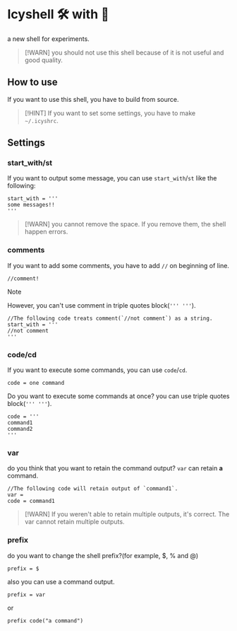 # Icyshell 🛠️ with 🧊
a new shell for experiments.
> [!WARN]
> you should not use this shell because of it is not useful and good quality.
## How to use
If you want to use this shell, you have to build from source.  
> [!HINT]
> If you want to set some settings, you have to make `~/.icyshrc`.
## Settings
### start_with/st
If you want to output some message, you can use `start_with`/`st` like the following:
```
start_with = '''
some messages!!
'''
```
> [!WARN]
> you cannot remove the space. If you remove them, the shell happen errors.
### comments
If you want to add some comments, you have to add `//` on beginning of line.
```
//comment!
```
> [!NOTE]
> However, you can't use comment in triple quotes block(`''' '''`).
> ```
> //The following code treats comment(`//not comment`) as a string.
> start_with = '''
> //not comment
> '''
> ```
### code/cd
If you want to execute some commands, you can use `code`/`cd`.
```
code = one command
```
Do you want to execute some commands at once? you can use triple quotes block(`''' '''`).
```
code = '''
command1
command2
'''
```
### var
do you think that you want to retain the command output? `var` can retain **a** command.
```
//The following code will retain output of `command1`.
var =
code = command1
```
> [!WARN]
> If you weren't able to retain multiple outputs, it's correct.
> The var cannot retain multiple outputs.
### prefix
do you want to change the shell prefix?(for example, $, % and @)
```
prefix = $
```
also you can use a command output.
```
prefix = var
```
or
```
prefix code("a command")
```
